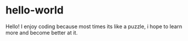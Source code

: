 # hello-world

Hello!
I enjoy coding because most times its like a puzzle, i hope to learn more and become better at it.
